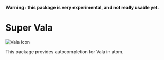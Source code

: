 **Warning : this package is very experimental, and not really usable yet.**

# Super Vala

![Vala icon](https://elementary.io/images/developer/vala.svg)

This package provides autocompletion for Vala in atom.
